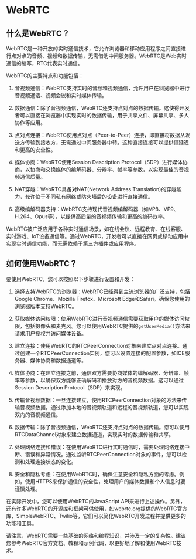# WebRTC

## 什么是WebRTC？
WebRTC是一种开放的实时通信技术，它允许浏览器和移动应用程序之间直接进行点对点的音频、视频和数据传输，无需借助中间服务器。WebRTC是Web实时通信的缩写，RTC代表实时通信。

WebRTC的主要特点和功能包括：

1. 音视频通信：WebRTC支持实时的音频和视频通信，允许用户在浏览器中进行音视频通话、视频会议和实时媒体传输。

2. 数据通信：除了音视频通信，WebRTC还支持点对点的数据传输。这使得开发者可以直接在浏览器中实现实时的数据传输，用于共享文件、屏幕共享、多人协作等应用。

3. 点对点连接：WebRTC使用点对点（Peer-to-Peer）连接，即直接将数据从发送方传输到接收方，无需通过中间服务器中转。这种直接连接可以提供低延迟和更高的安全性。

4. 媒体协商：WebRTC使用Session Description Protocol（SDP）进行媒体协商，以协商和交换媒体的编解码器、分辨率、帧率等参数，以实现最佳的音视频通信质量。

5. NAT穿越：WebRTC具备对NAT(Network Address Translation)的穿越能力，允许位于不同私有网络或防火墙后的设备进行直接通信。

6. 高级编解码器支持：WebRTC支持现代音视频编解码器（如VP8、VP9、H.264、Opus等），以提供高质量的音视频传输和更高的编码效率。

WebRTC被广泛应用于各种实时通信场景，如在线会议、远程教育、在线客服、实时游戏、IoT设备通信等。通过WebRTC，开发者可以直接在网页或移动应用中实现实时通信功能，而无需依赖于第三方插件或应用程序。

## 如何使用WebRTC？
要使用WebRTC，您可以按照以下步骤进行设置和开发：

1. 选择支持WebRTC的浏览器：WebRTC已经得到主流浏览器的广泛支持，包括Google Chrome、Mozilla Firefox、Microsoft Edge和Safari。确保您使用的浏览器版本支持WebRTC。

2. 获取媒体访问权限：使用WebRTC进行音视频通信需要获取用户的媒体访问权限，包括摄像头和麦克风。您可以使用WebRTC提供的`getUserMedia()`方法来请求用户授权并访问媒体设备。

3. 建立连接：使用WebRTC的RTCPeerConnection对象来建立点对点连接。通过创建一个RTCPeerConnection实例，您可以设置连接的配置参数，如ICE服务器、媒体协商和数据通道等。

4. 媒体协商：在建立连接之前，通信双方需要协商媒体的编解码器、分辨率、帧率等参数，以确保双方能够正确解码和播放对方的音视频数据。这可以通过Session Description Protocol（SDP）来实现。

5. 传输音视频数据：一旦连接建立，使用RTCPeerConnection对象的方法来传输音视频数据。通过添加本地的音视频轨道和远程的音视频轨道，您可以实现双向的音视频通信。

6. 数据传输：除了音视频通信，WebRTC还支持点对点的数据传输。您可以使用RTCDataChannel对象来建立数据通道，实现实时的数据传输和共享。

7. 处理网络连接和错误：在使用WebRTC进行实时通信时，需要处理网络连接中断、错误和异常情况。通过监听RTCPeerConnection对象的事件，您可以检测和处理连接状态的变化。

8. 安全和隐私考虑：在使用WebRTC时，确保注意安全和隐私方面的考虑。例如，使用HTTPS来保护通信的安全性，处理用户的媒体数据和个人信息时要谨慎处理。

在实际开发中，您可以使用WebRTC的JavaScript API来进行上述操作。另外，还有许多WebRTC的开源库和框架可供使用，如webrtc.org提供的WebRTC官方库、SimpleWebRTC、Twilio等，它们可以简化WebRTC开发过程并提供更多的功能和工具。

请注意，WebRTC需要一些基础的网络和编程知识，并涉及一定的复杂性。建议您参考WebRTC官方文档、教程和示例代码，以更好地了解和使用WebRTC技术。
